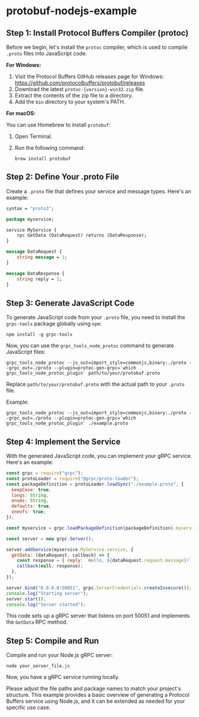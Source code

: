 # protobuf-nodejs-example

## **Step 1: Install Protocol Buffers Compiler (protoc)**

Before we begin, let's install the `protoc` compiler, which is used to compile `.proto` files into JavaScript code.

**For Windows:**

1. Visit the Protocol Buffers GitHub releases page for Windows: https://github.com/protocolbuffers/protobuf/releases
2. Download the latest `protoc-{version}-win32.zip` file.
3. Extract the contents of the zip file to a directory.
4. Add the `bin` directory to your system's PATH.

**For macOS:**

You can use Homebrew to install `protobuf`:

1. Open Terminal.
2. Run the following command:

   ```shell
   brew install protobuf
   ```

## **Step 2: Define Your .proto File**

Create a `.proto` file that defines your service and message types. Here's an example:

```proto
syntax = "proto3";

package myservice;

service MyService {
    rpc GetData (DataRequest) returns (DataResponse);
}

message DataRequest {
    string message = 1;
}

message DataResponse {
    string reply = 1;
}
```

## **Step 3: Generate JavaScript Code**

To generate JavaScript code from your `.proto` file, you need to install the `grpc-tools` package globally using `npm`:

```shell
npm install -g grpc-tools
```

Now, you can use the `grpc_tools_node_protoc` command to generate JavaScript files:

```shell
grpc_tools_node_protoc --js_out=import_style=commonjs,binary:./proto --grpc_out=./proto --plugin=protoc-gen-grpc=`which grpc_tools_node_protoc_plugin` path/to/your/protobuf.proto
```

Replace `path/to/your/protobuf.proto` with the actual path to your `.proto` file.

Example:

```shell
grpc_tools_node_protoc --js_out=import_style=commonjs,binary:./proto --grpc_out=./proto --plugin=protoc-gen-grpc=`which grpc_tools_node_protoc_plugin` ./example.proto
```

## **Step 4: Implement the Service**

With the generated JavaScript code, you can implement your gRPC service. Here's an example:

```javascript
const grpc = require("grpc");
const protoLoader = require("@grpc/proto-loader");
const packageDefinition = protoLoader.loadSync("./example.proto", {
  keepCase: true,
  longs: String,
  enums: String,
  defaults: true,
  oneofs: true,
});

const myservice = grpc.loadPackageDefinition(packageDefinition).myservice;

const server = new grpc.Server();

server.addService(myservice.MyService.service, {
  getData: (dataRequest, callback) => {
    const response = { reply: `Hello, ${dataRequest.request.message}!` };
    callback(null, response);
  },
});

server.bind("0.0.0.0:50051", grpc.ServerCredentials.createInsecure());
console.log("Starting server");
server.start();
console.log("Server started");
```

This code sets up a gRPC server that listens on port 50051 and implements the `GetData` RPC method.

## **Step 5: Compile and Run**

Compile and run your Node.js gRPC server:

```shell
node your_server_file.js
```

Now, you have a gRPC service running locally.

Please adjust the file paths and package names to match your project's structure. This example provides a basic overview of generating a Protocol Buffers service using Node.js, and it can be extended as needed for your specific use case.
